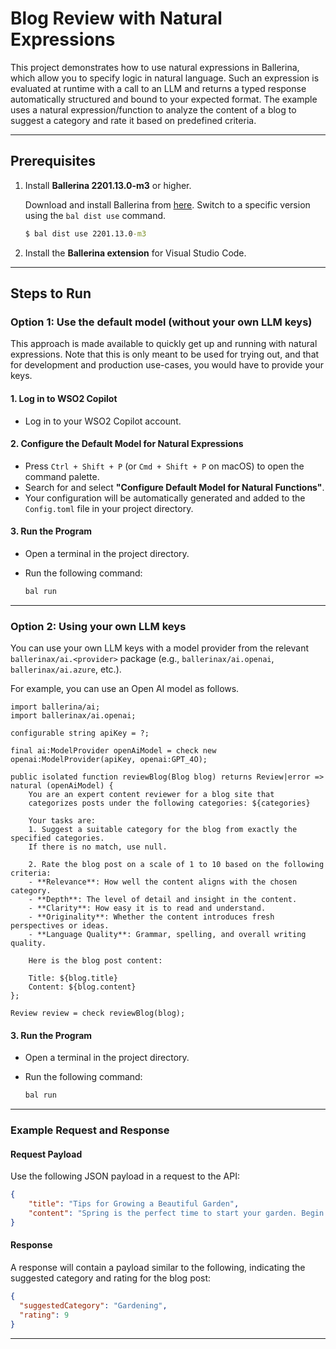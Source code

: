 # Blog Review with Natural Expressions

This project demonstrates how to use natural expressions in Ballerina, which allow you to specify logic in natural language. Such an expression is evaluated at runtime with a call to an LLM and returns a typed response automatically structured and bound to your expected format. The example uses a natural expression/function to analyze the content of a blog to suggest a category and rate it based on predefined criteria.

---

## Prerequisites

1. Install **Ballerina 2201.13.0-m3** or higher.  

    Download and install Ballerina from [here](https://ballerina.io/downloads/). Switch to a specific version using the `bal dist use` command.

    ```cmd
    $ bal dist use 2201.13.0-m3
    ```

2. Install the **Ballerina extension** for Visual Studio Code.

---

## Steps to Run

### **Option 1: Use the default model (without your own LLM keys)**

This approach is made available to quickly get up and running with natural expressions. Note that this is only meant to be used for trying out, and that for development and production use-cases, you would have to provide your keys.

#### 1. Log in to WSO2 Copilot

- Log in to your WSO2 Copilot account.

#### 2. Configure the Default Model for Natural Expressions

- Press `Ctrl + Shift + P` (or `Cmd + Shift + P` on macOS) to open the command palette.
- Search for and select **"Configure Default Model for Natural Functions"**.
- Your configuration will be automatically generated and added to the `Config.toml` file in your project directory.

#### 3. Run the Program

- Open a terminal in the project directory.
- Run the following command:

  ```bash
  bal run
  ```

---

### **Option 2: Using your own LLM keys**

You can use your own LLM keys with a model provider from the relevant `ballerinax/ai.<provider>` package (e.g., `ballerinax/ai.openai`, `ballerinax/ai.azure`, etc.).

For example, you can use an Open AI model as follows.

```ballerina
import ballerina/ai;
import ballerinax/ai.openai;

configurable string apiKey = ?;

final ai:ModelProvider openAiModel = check new openai:ModelProvider(apiKey, openai:GPT_4O);

public isolated function reviewBlog(Blog blog) returns Review|error => natural (openAiModel) {
    You are an expert content reviewer for a blog site that 
    categorizes posts under the following categories: ${categories}

    Your tasks are:
    1. Suggest a suitable category for the blog from exactly the specified categories. 
    If there is no match, use null.

    2. Rate the blog post on a scale of 1 to 10 based on the following criteria:
    - **Relevance**: How well the content aligns with the chosen category.
    - **Depth**: The level of detail and insight in the content.
    - **Clarity**: How easy it is to read and understand.
    - **Originality**: Whether the content introduces fresh perspectives or ideas.
    - **Language Quality**: Grammar, spelling, and overall writing quality.

    Here is the blog post content:

    Title: ${blog.title}
    Content: ${blog.content}
};

Review review = check reviewBlog(blog);
```

#### 3. Run the Program

- Open a terminal in the project directory.
- Run the following command:

  ```bash
  bal run
  ```

---

### **Example Request and Response**

#### **Request Payload**

Use the following JSON payload in a request to the API:

```json
{
    "title": "Tips for Growing a Beautiful Garden",
    "content": "Spring is the perfect time to start your garden. Begin by preparing your soil with organic compost and ensure proper drainage. Choose plants suitable for your climate zone, and remember to water them regularly. Don't forget to mulch to retain moisture and prevent weeds."
}
```

#### **Response**

A response will contain a payload similar to the following, indicating the suggested category and rating for the blog post:

```json
{
  "suggestedCategory": "Gardening",
  "rating": 9
}
```

---

